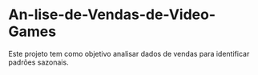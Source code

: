 # An-lise-de-Vendas-de-Video-Games
Este projeto tem como objetivo analisar dados de vendas para identificar padrões sazonais.
